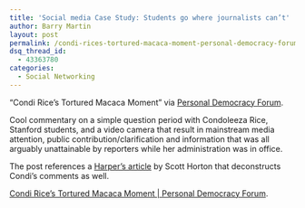 ```yaml
---
title: 'Social media Case Study: Students go where journalists can’t'
author: Barry Martin
layout: post
permalink: /condi-rices-tortured-macaca-moment-personal-democracy-forum/
dsq_thread_id:
  - 43363780
categories:
  - Social Networking
---
```

&#8220;Condi Rice&#8217;s Tortured Macaca Moment&#8221; via [Personal Democracy Forum][1].

Cool commentary on a simple question period with Condoleeza Rice, Stanford students, and a video camera that result in mainstream media attention, public contribution/clarification and information that was all arguably unattainable by reporters while her administration was in office.

The post references a [Harper&#8217;s article][2] by Scott Horton that deconstructs Condi&#8217;s comments as well.

[Condi Rice&#8217;s Tortured Macaca Moment | Personal Democracy Forum][1].

 [1]: http://personaldemocracy.com/blog-entry/condi-rices-tortured-macaca-moment
 [2]: http://www.harpers.org/archive/2009/05/hbc-90004883